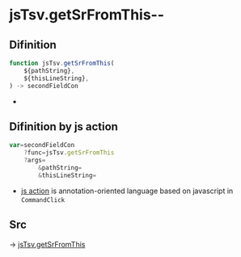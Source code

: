 # jsTsv.getSrFromThis--

## Difinition

```js.js
function jsTsv.getSrFromThis(
	${pathString},
	${thisLineString},
) -> secondFieldCon
```

- 


## Difinition by js action

```js.js
var=secondFieldCon
	?func=jsTsv.getSrFromThis
	?args=
		&pathString=
		&thisLineString=
```

- [js action](#) is annotation-oriented language based on javascript in `CommandClick`



## Src

-> [jsTsv.getSrFromThis](https://github.com/puutaro/CommandClick/blob/master/app/src/main/java/com/puutaro/commandclick/fragment_lib/terminal_fragment/js_interface/tsv/JsTsv.kt#L56)


